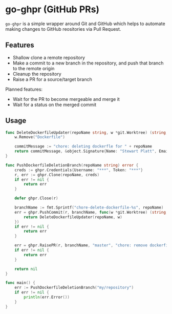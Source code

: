 # go-ghpr (GitHub PRs)

`go-ghpr` is a simple wrapper around Git and GitHub which helps to automate making changes
to GitHub reositories via Pull Request.


## Features

* Shallow clone a remote repository
* Make a commit to a new branch in the repository, and push that branch to the remote origin
* Cleanup the repository
* Raise a PR for a source/target branch

Planned features:

* Wait for the PR to become mergeable and merge it
* Wait for a status on the merged commit

## Usage

```go
func DeleteDockerfileUpdater(repoName string, w *git.Worktree) (string, *object.Signature, error) {
	w.Remove("Dockerfile")

	commitMessage := "chore: deleting dockerfle for " + repoName
	return commitMessage, &object.Signature{Name: "Stewart Platt", Email: "shteou@gmail.com"}, nil
}

func PushDockerfileDeletionBranch(repoName string) error {
	creds := ghpr.Credentials{Username: "***", Token: "***"}
	r, err := ghpr.Clone(repoName, creds)
	if err != nil {
		return err
	}

	defer ghpr.Close(r)

	branchName := fmt.Sprintf("chore-delete-dockerfile-%s", repoName)
	err = ghpr.PushCommit(r, branchName, func(w *git.Worktree) (string, *object.Signature, error) {
		return DeleteDockerfileUpdater(repoName, w)
	})
	if err != nil {
		return err
	}

	err = ghpr.RaisePR(r, branchName, "master", "chore: remove dockerfile for "+service, "")
	if err != nil {
		return err
	}

	return nil
}

func main() {
	err := PushDockerfileDeletionBranch("my/repository")
	if err != nil {
		println(err.Error())
	}
}
```
